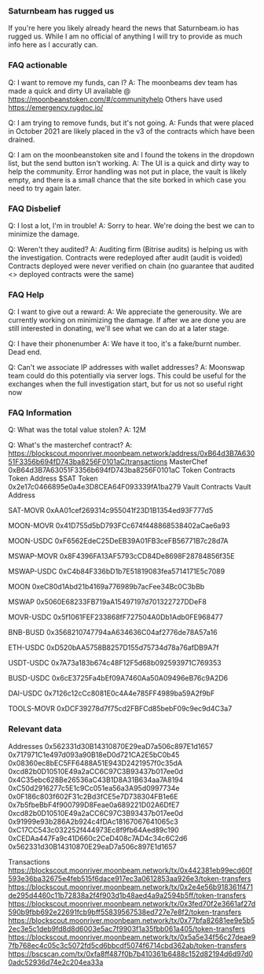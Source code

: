 ### Saturnbeam has rugged us
If you're here you likely already heard the news that Saturnbeam.io has rugged us.
While I am no official of anything I will try to provide as much info here as I accuratly can.

### FAQ actionable
Q: I want to remove my funds, can I?
A: The moonbeams dev team has made a quick and dirty UI available @ https://moonbeanstoken.com/#/communityhelp
Others have used https://emergency.rugdoc.io/

Q: I am trying to remove funds, but it's not going.
A: Funds that were placed in October 2021 are likely placed in the v3 of the contracts which have been drained.

Q: I am on the moonbeanstoken site and I found the tokens in the dropdown list, but the send button isn't working.
A: The UI is a quick and dirty way to help the community. Error handling was not put in place, the vault is likely empty, and there is a small chance that the site borked in which case you need to try again later.

### FAQ Disbelief
Q: I lost a lot, I'm in trouble!
A: Sorry to hear. We're doing the best we can to minimize the damage.

Q: Weren't they audited?
A: Auditing firm (Bitrise audits) is helping us with the investigation.
Contracts were redeployed after audit (audit is voided)
Contracts deployed were never verified on chain (no guarantee that audited <> deployed contracts were the same)

### FAQ Help

Q: I want to give out a reward:
A: We appreciate the generousity. We are currently working on minimizing the damage. If after we are done you are still interested in donating, we'll see what we can do at a later stage.

Q: I have their phonenumber
A: We have it too, it's a fake/burnt number. Dead end.

Q: Can't we associate IP addresses with wallet addresses?
A: Moonswap team could do this potentially via server logs. This could be useful for the exchanges when the full investigation start, but for us not so useful right now

### FAQ Information

Q: What was the total value stolen?
A: 12M

Q: What's the masterchef contract?
A: https://blockscout.moonriver.moonbeam.network/address/0xB64d3B7A63051F3356b694fD743ba8256F0101aC/transactions
MasterChef
0xB64d3B7A63051F3356b694fD743ba8256F0101aC
Token Contracts
Token
Address
$SAT Token
0x2e17c0466895e0a4e3D8CEA64F093339fA1ba279
Vault Contracts
Vault
Address
 
SAT-MOVR
0xAA01cef269314c955041f23D1B1354ed93F777d5
 
MOON-MOVR
0x41D755d5bD793FCc674f448868538402aCae6a93
 
MOON-USDC
0xF6562EdeC25DeEB39A01FB3ceFB56771B7c28d7A
 
MSWAP-MOVR
0x8F4396FA13AF5793cCD84De8698F28784856f35E
 
MSWAP-USDC
0xC4b84F336bD1b7E51819083fea5714171E5c7089
 
MOON
0xeC80d1Abd21b4169a776989b7acFee34Bc0C3bBb
 
MSWAP
0x5060E68233FB719aA15497197d701322727DDeF8
 
MOVR-USDC
0x5f1061FEF233868fF727504A0Db1Adb0FE968477
 
BNB-BUSD
0x3568210747794aA634636C04af2776de78A57a16
 
ETH-USDC
0xD520bAA5758B8257D155d75734d78a76afDB9A7f
 
USDT-USDC
0x7A73a183b674c48F12F5d68b092593971C769353
 
BUSD-USDC
0x6cE3725Fa4bEf09A7460Aa50A09496eB76c9A2D6
 
DAI-USDC
0x7126c12cCc8081E0c4A4e785FF4989ba59A2f9bF

TOOLS-MOVR
0xDCF39278d7f75cd2FBFCd85bebF09c9ec9d4C3a7

### Relevant data
Addresses
0x562331d30B14310870E29eaD7a506c897E1d1657
0x717971C1e497d093a90B18eD0d721CA2E5bC0b45
0x08360ec8bEC5FF6488A51E943D2421957f0c35dA
0xcd82b0D10510E49a2aCC6C97C3B93437b017ee0d
0x4C35ebc628Be26536aC43B1D8A31B634aa7A8194
0xC50d2916277c5E1c9Cc051ea56a3A95d0997734e
0x0F186c803f602F31c2Bd3fCE5e7D738304FB1e6E
0x7b5fbeBbF4f900799D8Feae0a689221D02A6DfE7
0xcd82b0D10510E49a2aCC6C97C3B93437b017ee0d
0x91999e93b286A2b924c4fDAc18167067641065c3
0xC17CC543c032252f444973Ec8f9fb64Aed89c190
0xCEDAa447Fa9c41D660c2CeD408c7AD4c34c6C2d6
0x562331d30B14310870E29eaD7a506c897E1d1657

Transactions
https://blockscout.moonriver.moonbeam.network/tx/0x442381eb99ecd60f593e36ba32675e4feb515f6dace917ec3a0612853aa926e3/token-transfers
https://blockscout.moonriver.moonbeam.network/tx/0x2e4e56b918361f471de295d4460c11b72838a2f4f903d1b48aed4a9a2594b5ff/token-transfers
https://blockscout.moonriver.moonbeam.network/tx/0x3fed70f2e3661af27d590b9fbb692e22691fcb9bff55839567538ed727e7e8f2/token-transfers
https://blockscout.moonriver.moonbeam.network/tx/0x77bfa82681ee9e5b52ec3e5c1deb9fd8d8d6003e5ac7f9903f1a35fbb061a405/token-transfers
https://blockscout.moonriver.moonbeam.network/tx/0x5a5e34f56c27deae97fb768ec4c05c3c5072fd5cd6bbcdf5074f6714cbd362ab/token-transfers
https://bscscan.com/tx/0xfa8ff487f0b7b410361b6488c152d82194d6d97d00adc52936d74e2c204ea33a
